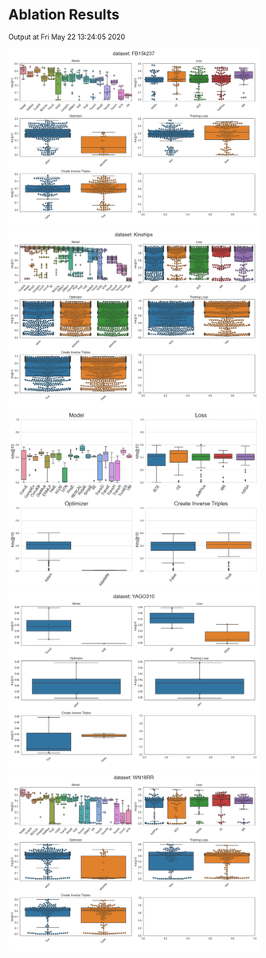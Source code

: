 # Ablation Results

Output at Fri May 22 13:24:05 2020

<img src="summary/1D-slices/dataset_FB15k237.png" alt="FB15k237"/>

<img src="summary/1D-slices/dataset_Kinships.png" alt="Kinships"/>

<img src="summary/1D-slices/dataset_WN18RR.png" alt="WN18RR"/>

<img src="summary/1D-slices/dataset_YAGO310.png" alt="YAGO310"/>

<img src="summary/1D-slices/dataset_wn18RR.png" alt="wn18RR"/>

